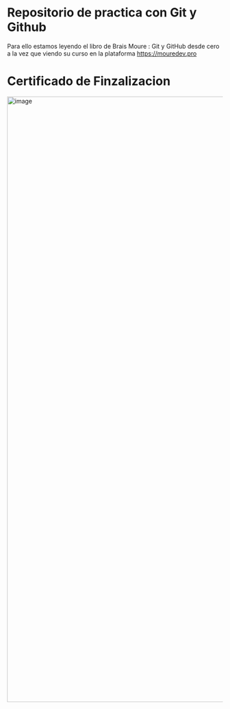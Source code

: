 # Repositorio de practica con Git y Github
Para ello estamos leyendo el libro de Brais Moure : Git y GitHub desde cero a la vez que viendo su curso en la plataforma https://mouredev.pro

# Certificado de Finzalizacion
<img width="2000" height="1413" alt="image" src="https://github.com/user-attachments/assets/882ae2d3-2d64-4e62-ac57-968b7c2913ae" />
